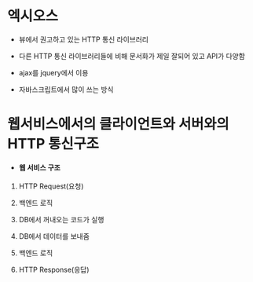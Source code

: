 # 엑시오스

- 뷰에서 권고하고 있는 HTTP 통신 라이브러리

- 다른 HTTP 통신 라이브러리들에 비해 문서화가 제일 잘되어 있고 API가 다양함

- ajax를 jquery에서 이용

- 자바스크립트에서 많이 쓰는 방식

# 웹서비스에서의 클라이언트와 서버와의  HTTP 통신구조

- #### 웹 서비스 구조
1. HTTP Request(요청)

2. 백엔드 로직

3. DB에서 꺼내오는 코드가 실행

4. DB에서 데이터를 보내줌

5. 백엔드 로직

6. HTTP Response(응답)

